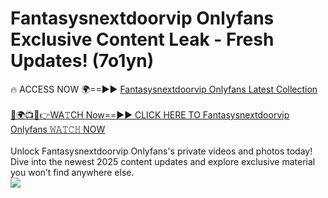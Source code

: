 # Fantasysnextdoorvip Onlyfans Exclusive Content Leak - Fresh Updates! (7o1yn)

🔥 ACCESS NOW 🌍==►► <a href="https://tinyurl.com/kvy9nzfs" rel="nofollow">Fantasysnextdoorvip Onlyfans Latest Collection</a>
<br><br>
[🔴🌍📺📱👉WA𝚃CH Now==►► CLICK HERE TO Fantasysnextdoorvip Onlyfans 𝚆𝙰𝚃𝙲𝙷 NOW](https://tinyurl.com/kvy9nzfs)
<br><br>
Unlock Fantasysnextdoorvip Onlyfans's private videos and photos today! Dive into the newest 2025 content updates and explore exclusive material you won’t find anywhere else.
<br>
<a href="https://tinyurl.com/kvy9nzfs" rel="nofollow" data-target="animated-image.originalLink"><img src="https://camo.githubusercontent.com/8a4f000d20f83aca3bf7ec5f350d767afa0574a8a352519fd8cfa583a6f93a33/68747470733a2f2f692e696d6775722e636f6d2f644a486b345a712e676966" data-canonical-src="https://i.imgur.com/dJHk4Zq.gif" style="max-width: 100%; display: inline-block;" data-target="animated-image.originalImage"></a>
<br>
